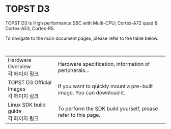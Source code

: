 # TOPST D3 

TOPST D3  is High performance SBC with Multi-CPU; Cortex-A72 quad & Cortex-A53, Cortex-R5.  


To navigate to the main document pages, please refer to the table below.

<br/>

<table>
  <tr>
    <td>
      Hardware Overview  
      <br/>
      각 페이지 링크
    </td>
    <td>
      Hardware specification, information of peripherals...
    </td>
  </tr>
  <tr>
    <td>
      TOPST D3 Official Images
      <br/>
       각 페이지 링크
    </td>
    <td>
      If you want to quickly mount a pre-built image, You can download it.
    </td>
  </tr>
  <tr>
    <td>
      Linux SDK build guide
      <br/>
      각 페이지 링크
    </td>
    <td>
      To perform the SDK build yourself, please refer to this page.
    </td>
  </tr>
</table>
